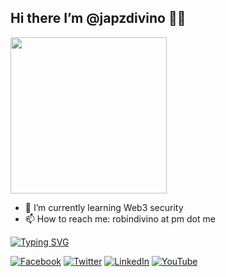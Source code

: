 ## Hi there I’m @japzdivino 🏴‍☠️

<div id="header" align="left">
  <img src="https://media.giphy.com/media/frSfC5NcmyF7q/giphy.gif" width="250"/>
</div>

- 🌱 I’m currently learning Web3 security
- 📫 How to reach me: robindivino at pm dot me

[![Typing SVG](https://readme-typing-svg.demolab.com?font=Fira+Code&pause=1000&width=435&lines=%23+whoami;Cybersecurity+Researcher;Bug+Bounty+Hunter;Information+Security+Enthusiast)](https://git.io/typing-svg)

[![Facebook](https://img.shields.io/badge/Facebook-%231877F2.svg?&style=flat-square&logo=facebook&logoColor=white)](https://facebook.com/japzdivino) [![Twitter](https://img.shields.io/badge/Twitter-%231DA1F2.svg?&style=flat-square&logo=twitter&logoColor=white)](https://twitter.com/japzdivino) [![LinkedIn](https://img.shields.io/badge/LinkedIn-%230077B5.svg?&style=flat-square&logo=linkedin&logoColor=white)](https://linkedin.com/in/robindivino) [![YouTube](https://img.shields.io/badge/YouTube-%23FF0000.svg?&style=flat-square&logo=youtube&logoColor=white)](https://youtube.com/@japzdivino)

<!--
**h4nt3rx/h4nt3rx** is a ✨ _special_ ✨ repository because its `README.md` (this file) appears on your GitHub profile.

Here are some ideas to get you started:

- 🔭 I’m currently working on ...
- 🌱 I’m currently learning ...
- 👯 I’m looking to collaborate on ...
- 🤔 I’m looking for help with ...
- 💬 Ask me about ...
- 📫 How to reach me: ...
- 😄 Pronouns: ...
- ⚡ Fun fact: ...
-->
